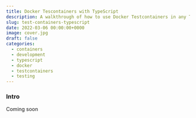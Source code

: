 ```yaml
---
title: Docker Tescontainers with TypeScript
description: A walkthrough of how to use Docker Testcontainers in any Typescript based project.
slug: test-containers-typescript
date: 2022-03-06 00:00:00+0000
image: cover.jpg
draft: false
categories: 
  - containers
  - development
  - typescript
  - docker
  - testcontainers
  - testing
---
```


### Intro 

Coming soon

